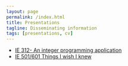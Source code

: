 ```yaml
---
layout: page
permalink: /index.html
title: Presentations
tagline: Disseminating information
tags: [presentations, cv]
---
```

* [IE 312- An integer programming application](/presentations/IE312)
* [IE 501/601 Things I wish I knew](/presentations/IE601)
